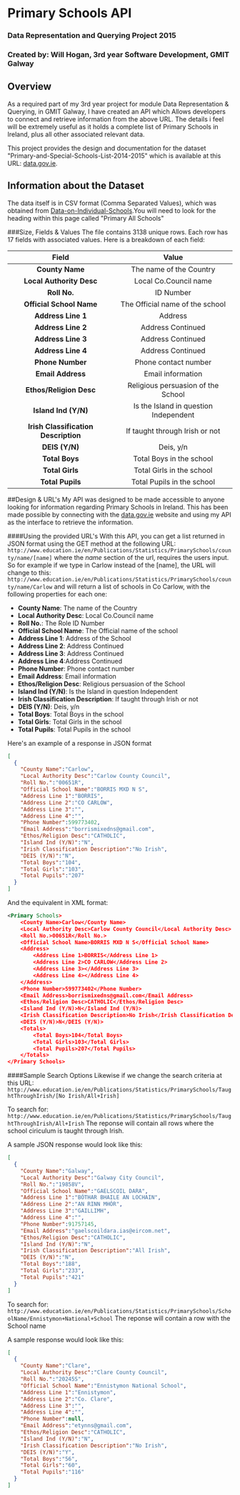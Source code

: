 # Primary Schools API
### Data Representation and Querying Project 2015
### Created by: Will Hogan, 3rd year Software Development, GMIT Galway

## Overview
As a required part of my 3rd year project for module Data Representation & Querying, in GMIT Galway, I have created an API which Allows developers to connect and retrieve information from the above URL. The details i feel will be extremely useful as it holds a complete list of Primary Schools in Ireland, plus all other associated relevant data. 

This project provides the design and documentation for the dataset "Primary-and-Special-Schools-List-2014-2015" which is available at this URL: [data.gov.ie](http://www.education.ie/en/Publications/Statistics/Data-on-Individual-Schools/Data-on-Individual-Schools.html). 

## Information about the Dataset
The data itself is in CSV format (Comma Separated Values), which was obtained from [Data-on-Individual-Schools](http://www.education.ie/en/Publications/Statistics/Data-on-Individual-Schools/Data-on-Individual-Schools.html).You will need to look for the heading within this page called "Primary All Schools" 

###Size, Fields & Values
The file contains 3138 unique rows. Each row has 17 fields with associated values. 
Here is a breakdown of each field:

|  Field   | Value  |
|:--------:|:-------------------------------------------:|
| **County Name**        | The name of the Country |
| **Local Authority Desc**        | Local Co.Council name |
| **Roll No.** | ID Number | 
| **Official School Name** | The Official name of the school                    |
| **Address Line 1** | Address |
| **Address Line 2** | Address Continued |
| **Address Line 3** | Address Continued|
| **Address Line 4** | Address Continued|
| **Phone Number** | Phone contact number |
| **Email Address** | Email information|
| **Ethos/Religion Desc** | Religious persuasion of the School |
| **Island Ind (Y/N)** | Is the Island in question Independent |
| **Irish Classification Description** | If taught through Irish or not  |
| **DEIS (Y/N)** |  Deis, y/n |
| **Total Boys** |  Total Boys in the school |
| **Total Girls** | Total Girls in the school | 
| **Total Pupils** | Total Pupils in the school  |


##Design & URL's
My API was designed to be made accessible to anyone looking for information regarding Primary Schools in Ireland. This has been made possible by connecting with the [data.gov.ie](https://data.gov.ie/data) website and using my API as the interface to retrieve the information. 

####Using the provided URL's
With this API, you can get a list returned in JSON format using the GET method at the following URL:
``` http://www.education.ie/en/Publications/Statistics/PrimarySchools/county/name/[name] ``` 
where the _name_ section of the url, requires the users input. 
So for example if we type in Carlow instead of the [name], the URL will change to this:
``` http://www.education.ie/en/Publications/Statistics/PrimarySchools/county/name/Carlow ``` and will return a list of schools in Co Carlow, with the following properties for each one:
- **County Name**: The name of the Country 
- **Local Authority Desc**: Local Co.Council name
- **Roll No.**: The Role ID Number  
- **Official School Name**: The Official name of the school                    
- **Address Line 1**: Address of the School 
- **Address Line 2**: Address Continued 
- **Address Line 3**: Address Continued
- **Address Line 4**:Address Continued
- **Phone Number**: Phone contact number 
- **Email Address**: Email information
- **Ethos/Religion Desc**: Religious persuasion of the School 
- **Island Ind (Y/N)**: Is the Island in question Independent 
- **Irish Classification Description**: If taught through Irish or not 
- **DEIS (Y/N)**: Deis, y/n
- **Total Boys**: Total Boys in the school
- **Total Girls**: Total Girls in the school
- **Total Pupils**: Total Pupils in the school

Here's an example of a response in JSON format
```json
[
  {
    "County Name":"Carlow",
    "Local Authority Desc":"Carlow County Council",
    "Roll No.":"00651R",
    "Official School Name":"BORRIS MXD N S",
    "Address Line 1":"BORRIS",
    "Address Line 2":"CO CARLOW",
    "Address Line 3":"",
    "Address Line 4":"",
    "Phone Number":599773402,
    "Email Address":"borrismixedns@gmail.com",
    "Ethos/Religion Desc":"CATHOLIC",
    "Island Ind (Y/N)":"N",
    "Irish Classification Description":"No Irish",
    "DEIS (Y/N)":"N",
    "Total Boys":"104",
    "Total Girls":"103",
    "Total Pupils":"207"
  }
]
```

And the equivalent in XML format:
```xml
<Primary Schools>
	<County Name>Carlow</County Name>
	<Local Authority Desc>Carlow County Council</Local Authority Desc>
	<Roll No.>00651R</Roll No.>
	<Official School Name>BORRIS MXD N S</Official School Name>
	<Address>
		<Address Line 1>BORRIS</Address Line 1>
		<Address Line 2>CO CARLOW</Address Line 2>
		<Address Line 3></Address Line 3>
		<Address Line 4></Address Line 4>
	</Address>
	<Phone Number>599773402</Phone Number>
	<Email Address>borrismixedns@gmail.com</Email Address>
	<Ethos/Religion Desc>CATHOLIC</Ethos/Religion Desc>
	<Island Ind (Y/N)>N</Island Ind (Y/N)>
	<Irish Classification Description>No Irish</Irish Classification Description>
	<DEIS (Y/N)>N</DEIS (Y/N)>
	<Totals>
		<Total Boys>104</Total Boys>
		<Total Girls>103</Total Girls>
		<Total Pupils>207</Total Pupils>
	</Totals>
</Primary Schools>
```

####Sample Search Options
Likewise if we change the search criteria at this URL:
``` http://www.education.ie/en/Publications/Statistics/PrimarySchools/TaughtThroughIrish/[No Irish/All+Irish] ``` 

To search for:
``` http://www.education.ie/en/Publications/Statistics/PrimarySchools/TaughtThroughIrish/All+Irish ```
The reponse will contain all rows where the school ciriculum is taught through Irish. 

A sample JSON response would look like this:
```json
[
  {
    "County Name":"Galway",
    "Local Authority Desc":"Galway City Council",
    "Roll No.":"19858V",
    "Official School Name":"GAELSCOIL DARA",
    "Address Line 1":"BÓTHAR BHAILE AN LOCHAIN",
    "Address Line 2":"AN RINN MHÓR",
    "Address Line 3":"GAILLIMH",
    "Address Line 4":"",
    "Phone Number":91757145,
    "Email Address":"gaelscoildara.ias@eircom.net",
    "Ethos/Religion Desc":"CATHOLIC",
    "Island Ind (Y/N)":"N",
    "Irish Classification Description":"All Irish",
    "DEIS (Y/N)":"N",
    "Total Boys":"188",
    "Total Girls":"233",
    "Total Pupils":"421"
  }
]
```

To search for:
``` http://www.education.ie/en/Publications/Statistics/PrimarySchools/SchoolName/Ennistymon+National+School ```
The reponse will contain a row with the School name 

A sample response would look like this:
```json
[
  {
    "County Name":"Clare",
    "Local Authority Desc":"Clare County Council",
    "Roll No.":"20245S",
    "Official School Name":"Ennistymon National School",
    "Address Line 1":"Ennistymon",
    "Address Line 2":"Co. Clare",
    "Address Line 3":"",
    "Address Line 4":"",
    "Phone Number":null,
    "Email Address":"etynns@gmail.com",
    "Ethos/Religion Desc":"CATHOLIC",
    "Island Ind (Y/N)":"N",
    "Irish Classification Description":"No Irish",
    "DEIS (Y/N)":"Y",
    "Total Boys":"56",
    "Total Girls":"60",
    "Total Pupils":"116"
  }
]
```
